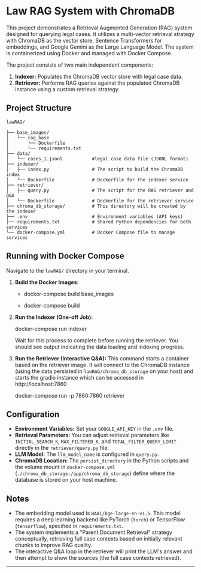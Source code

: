 # Law RAG System with ChromaDB

This project demonstrates a Retrieval Augmented Generation (RAG) system designed for querying legal cases. It utilizes a multi-vector retrieval strategy with ChromaDB as the vector store, Sentence Transformers for embeddings, and Google Gemini as the Large Language Model. The system is containerized using Docker and managed with Docker Compose.

The project consists of two main independent components:
1.  **Indexer:** Populates the ChromaDB vector store with legal case data.
2.  **Retriever:** Performs RAG queries against the populated ChromaDB instance using a custom retrieval strategy.


## Project Structure
```
lawRAG/

├── base_images/
│   └── rag_base
│       └── Dockerfile
│       └── requirements.txt
├── data/
│   └── cases_1.jsonl           #legal case data file (JSONL format)
├── indexer/
│   ├── index.py                # The script to build the ChromaDB index
│   └── Dockerfile              # Dockerfile for the indexer service
├── retriever/
│   ├── query.py                # The script for the RAG retriever and Q&A
│   └── Dockerfile              # Dockerfile for the retriever service
├── chroma_db_storage/          # This directory will be created by the indexer 
├── .env                        # Environment variables (API keys)
├── requirements.txt            # Shared Python dependencies for both services
└── docker-compose.yml          # Docker Compose file to manage services
```

## Running with Docker Compose

Navigate to the `lawRAG/` directory in your terminal.

1.  **Build the Docker Images:**
    - docker-compose build base_images
    
    - docker-compose build

2.  **Run the Indexer (One-off Job):**
    
    docker-compose run indexer
    
    Wait for this process to complete before running the retriever. You should see output indicating the data loading and indexing progress.

3.  **Run the Retriever (Interactive Q&A):**
    This command starts a container based on the retriever image. It will connect to the ChromaDB instance (using the data persisted in `lawRAG/chroma_db_storage` on your host) and starts the gradio instance which can be accessed in http://localhost:7860

    docker-compose run -p 7860:7860 retriever

## Configuration

* **Environment Variables:** Set your `GOOGLE_API_KEY` in the `.env` file.
* **Retrieval Parameters:** You can adjust retrieval parameters like `INITIAL_SEARCH_K`, `MAX_FILTERED_K`, and `TOTAL_FILTER_QUERY_LIMIT` directly in the `retriever/query.py` file.
* **LLM Model:** The `llm_model_name` is configured in `query.py`.
* **ChromaDB Location:** The `persist_directory` in the Python scripts and the volume mount in `docker-compose.yml` (`./chroma_db_storage:/app/chroma_db_storage`) define where the database is stored on your host machine.

## Notes

* The embedding model used is `BAAI/bge-large-en-v1.5`. This model requires a deep learning backend like PyTorch (`torch`) or TensorFlow (`tensorflow`), specified in `requirements.txt`.
* The system implements a "Parent Document Retrieval" strategy conceptually, retrieving full case contexts based on initially relevant chunks to improve RAG quality.
* The interactive Q&A loop in the retriever will print the LLM's answer and then attempt to show the sources (the full case contexts retrieved).

---

